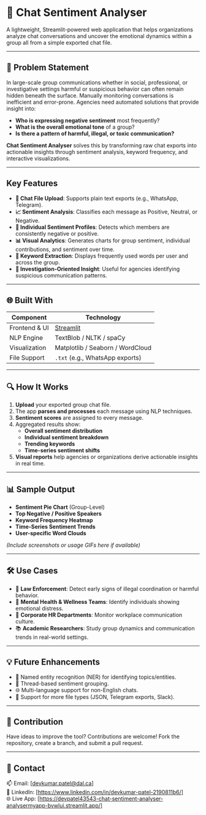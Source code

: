 # 🧠 Chat Sentiment Analyser
A lightweight, Streamlit-powered web application that helps organizations analyze chat conversations and uncover the emotional dynamics within a group all from a simple exported chat file.

---

## 🚨 Problem Statement

In large-scale group communications whether in social, professional, or investigative settings harmful or suspicious behavior can often remain hidden beneath the surface. Manually monitoring conversations is inefficient and error-prone. Agencies need automated solutions that provide insight into:

- **Who is expressing negative sentiment** most frequently?
- **What is the overall emotional tone** of a group?
- **Is there a pattern of harmful, illegal, or toxic communication?**

**Chat Sentiment Analyser** solves this by transforming raw chat exports into actionable insights through sentiment analysis, keyword frequency, and interactive visualizations.

---
## Key Features

- **📂 Chat File Upload**: Supports plain text exports (e.g., WhatsApp, Telegram).
- **📈 Sentiment Analysis**: Classifies each message as Positive, Neutral, or Negative.
- **👤 Individual Sentiment Profiles**: Detects which members are consistently negative or positive.
- **📊 Visual Analytics**: Generates charts for group sentiment, individual contributions, and sentiment over time.
- **🧠 Keyword Extraction**: Displays frequently used words per user and across the group.
- **🔎 Investigation-Oriented Insight**: Useful for agencies identifying suspicious communication patterns.

---

## 🌐 Built With

| Component     | Technology          |
|---------------|---------------------|
| Frontend & UI | [Streamlit](https://streamlit.io/) |
| NLP Engine    | TextBlob / NLTK / spaCy |
| Visualization | Matplotlib / Seaborn / WordCloud |
| File Support  | `.txt` (e.g., WhatsApp exports) |

---

## 🔍 How It Works

1. **Upload** your exported group chat file.
2. The app **parses and processes** each message using NLP techniques.
3. **Sentiment scores** are assigned to every message.
4. Aggregated results show:
   - **Overall sentiment distribution**
   - **Individual sentiment breakdown**
   - **Trending keywords**
   - **Time-series sentiment shifts**
5. **Visual reports** help agencies or organizations derive actionable insights in real time.

---

## 📊 Sample Output

- **Sentiment Pie Chart** (Group-Level)
- **Top Negative / Positive Speakers**
- **Keyword Frequency Heatmap**
- **Time-Series Sentiment Trends**
- **User-specific Word Clouds**

*(Include screenshots or usage GIFs here if available)*

---

## 🛠️ Use Cases

- 👮 **Law Enforcement**: Detect early signs of illegal coordination or harmful behavior.
- 🧠 **Mental Health & Wellness Teams**: Identify individuals showing emotional distress.
- 🏢 **Corporate HR Departments**: Monitor workplace communication culture.
- 📚 **Academic Researchers**: Study group dynamics and communication trends in real-world settings.

---

## 💡 Future Enhancements

- 🔐 Named entity recognition (NER) for identifying topics/entities.
- 🧵 Thread-based sentiment grouping.
- 🌐 Multi-language support for non-English chats.
- 📁 Support for more file types (JSON, Telegram exports, Slack).

---

## 🙌 Contribution

Have ideas to improve the tool? Contributions are welcome! Fork the repository, create a branch, and submit a pull request.

---

## 👋 Contact
📫 Email: [devkumar.patel@dal.ca]  
🔗 LinkedIn: [https://www.linkedin.com/in/devkumar-patel-2190811b6/]  
🌐 Live App: [https://devpatel43543-chat-sentiment-analyser-analysermyapp-bvwlui.streamlit.app/]

